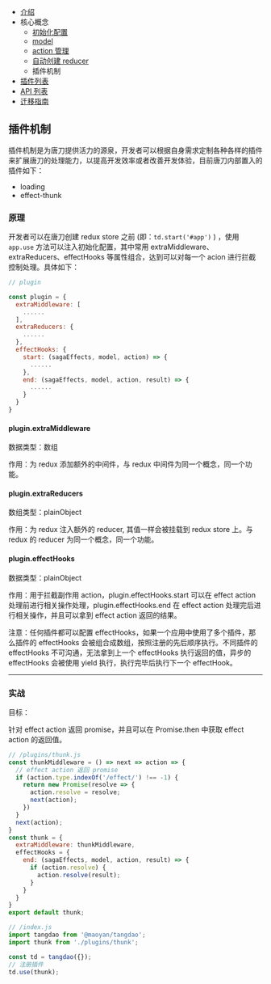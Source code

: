 - [介绍](https://maoyantech.github.io/tangdao/introduction)
- 核心概念
  - [初始化配置](https://maoyantech.github.io/tangdao/core-concepts/initialization-options)
  - [model](https://maoyantech.github.io/tangdao/core-concepts/model)
  - [action 管理](https://maoyantech.github.io/tangdao/core-concepts/action-manage)
  - [自动创建 reducer](https://maoyantech.github.io/tangdao/core-concepts/update-state)
  - 插件机制
- [插件列表](https://maoyantech.github.io/tangdao/plugins)
- [API 列表](https://maoyantech.github.io/tangdao/api-reference)
- [迁移指南](https://maoyantech.github.io/tangdao/migration-guide)

## 插件机制

插件机制是为唐刀提供活力的源泉，开发者可以根据自身需求定制各种各样的插件来扩展唐刀的处理能力，以提高开发效率或者改善开发体验，目前唐刀内部置入的插件如下：

- loading
- effect-thunk

### 原理

开发者可以在唐刀创建 redux store 之前 (即：``td.start('#app')`` ) ，使用 ``app.use`` 方法可以注入初始化配置，其中常用 extraMiddleware、extraReducers、effectHooks 等属性组合，达到可以对每一个 acion 进行拦截控制处理。具体如下：

```javascript
// plugin

const plugin = {
  extraMiddleware: [
    ......
  ],
  extraReducers: {
    ......
  },
  effectHooks: {
    start: (sagaEffects, model, action) => {
      ......
    },
    end: (sagaEffects, model, action, result) => {
      ......
    }
  }
}
```

#### plugin.extraMiddleware

数据类型：数组

作用：为 redux 添加额外的中间件，与 redux 中间件为同一个概念，同一个功能。

#### plugin.extraReducers

数组类型：plainObject

作用：为 redux 注入额外的 reducer, 其值一样会被挂载到 redux store 上。与 redux 的 reducer 为同一个概念，同一个功能。

#### plugin.effectHooks

数据类型：plainObject

作用：用于拦截副作用 action，plugin.effectHooks.start 可以在 effect action 处理前进行相关操作处理，plugin.effectHooks.end 在 effect action 处理完后进行相关操作，并且可以拿到 effect action 返回的结果。

注意：任何插件都可以配置 effectHooks，如果一个应用中使用了多个插件，那么插件的 effectHooks 会被组合成数组，按照注册的先后顺序执行。不同插件的 effectHooks 不可沟通，无法拿到上一个 effectHooks  执行返回的值，异步的 effectHooks 会被使用 yield 执行，执行完毕后执行下一个 effectHook。

---

### 实战

目标：

针对 effect action 返回 promise，并且可以在 Promise.then 中获取 effect action 的返回值。

```javascript
// /plugins/thunk.js
const thunkMiddleware = () => next => action => {
  // effect action 返回 promise
  if (action.type.indexOf('/effect/') !== -1) {
    return new Promise(resolve => {
      action.resolve = resolve;
      next(action);
    })
  }
  next(action);
}
const thunk = {
  extraMiddleware: thunkMiddleware,
  effectHooks = {
    end: (sagaEffects, model, action, result) => {
      if (action.resolve) {
        action.resolve(result);
      }
    }
  }
}
export default thunk;

// /index.js
import tangdao from '@maoyan/tangdao';
import thunk from './plugins/thunk';

const td = tangdao({});
// 注册插件
td.use(thunk);
```
